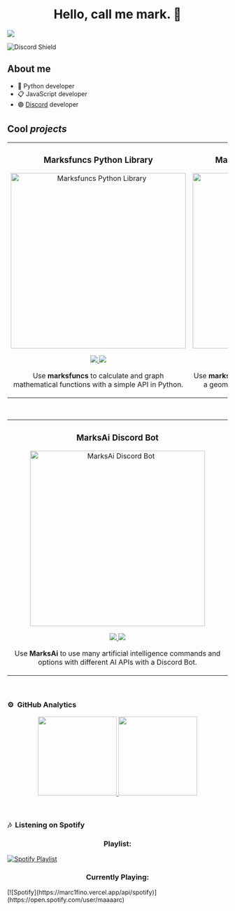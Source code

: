 <div align="center">
<h1 align="center">Hello, call me <strong> mark.</strong> 👋</h1>
</div>
<img src="https://i.ibb.co/kSpjZgb/brie.png">

![Discord Shield](https://dcbadge.limes.pink/api/shield/708377162318741537)
## About me

- 🐍 Python developer
- 📋 JavaScript developer
- 🟣 [Discord](http://discordapp.com/users/708377162318741537) developer

## Cool _projects_

<table>
  <tr>
    <td width="50%">
      <h3 align="center">Marksfuncs Python Library</h3>
      <div align="center">
        <a href="https://github.com/marc1fino/marksfuncs" target="_blank">
          <img src="https://i.ibb.co/BKXJv6h/marksfuncs3.png" width="400" alt="Marksfuncs Python Library">
        </a>
        <br>
        <p>
          <a href="https://github.com/marc1fino/marksfuncs" target="_blank">
            <img src="https://img.shields.io/badge/CODE-ff9?style=for-the-badge&logo=github&logoColor=black">
          </a>
          <a href="https://pypi.org/project/marksfuncs/" target="_blank">
            <img src="https://img.shields.io/pypi/dm/marksfuncs?style=flat-square&logo=dependabot&logoColor=white&color=blue">
          </a>
        </p>
        <p>Use <strong>marksfuncs</strong> to calculate and graph mathematical functions with a simple API in Python.</p>
      </div>
    </td>

  <td width="50%">
      <h3 align="center">Marksgeometrys Python Library</h3>
      <div align="center">                                       
        <a href="https://github.com/marc1fino/marksgeometrys" target="_blank">
          <img src="https://i.ibb.co/HXJ8xq7/marksfuncs-1.png" width="400" alt="Marksgeometrys Python Library">
        </a>
        <br>
        <p>
          <a href="https://github.com/marc1fino/marksgeometrys" target="_blank">
            <img src="https://img.shields.io/badge/CODE-ff9?style=for-the-badge&logo=github&logoColor=black">
          </a>
          <a href="https://pypi.org/project/marksgeometrys/" target="_blank">
            <img src="https://img.shields.io/pypi/dm/marksgeometrys?style=flat-square&logo=dependabot&logoColor=white&color=blue">
          </a>
        </p>
        <p>Use <strong>marksgeometrys</strong> to calculate area or volume of a geometric figure with a simple API in Python.</p>
      </div>
    </td>
  </tr>
</table>

<br>

<div align="center">
  <table>
    <tr>
      <td width="50%">
        <h3 align="center">MarksAi Discord Bot</h3>
        <div align="center">
          <a href="https://github.com/marc1fino/MarksAi" target="_blank">
            <img src="https://i.ibb.co/C9TqP3f/marksfuncs-2.png" width="400" alt="MarksAi Discord Bot">
          </a>
          <p>
            <a href="https://github.com/marc1fino/MarksAi" target="_blank">
              <img src="https://img.shields.io/badge/CODE-ff9?style=for-the-badge&logo=github&logoColor=black">
            </a>
            <a href="https://discord.com/oauth2/authorize?client_id=1238487304553762889&permissions=8&scope=bot+applications.commands" target="_blank">
              <img src="https://dcbadge.limes.pink/api/shield/1238487304553762889?bot=true">
            </a>
          </p>
          <p>Use <strong>MarksAi</strong> to use many artificial intelligence commands and options with different AI APIs with a Discord Bot.</p>
        </div>
      </td>
    </tr>
  </table>
</div>

<br>

### ⚙️ &nbsp;GitHub Analytics

<p align="center">
<a href="https://github.com/ArisGuimera">
  <img height="180em" src="https://github-readme-stats-eight-theta.vercel.app/api?username=marc1fino&show_icons=true&theme=algolia&include_all_commits=true&count_private=true"/>
  <img height="180em" src="https://github-readme-stats-eight-theta.vercel.app/api/top-langs/?username=marc1fino&layout=compact&langs_count=8&theme=algolia"/>
</a>
</p>
<br>

### 🎶 &nbsp;Listening on Spotify
<h3 align="center">Playlist:</h3>
<a href="https://open.spotify.com/playlist/3VpkxLFBpuj17PUF7GB1PQ" target="_blank">
<img src="https://i.ibb.co/VSZ4VM6/image.png" alt="Spotify Playlist">
</a>
<h3 align="center">Currently Playing:</h3>
[![Spotify](https://marc1fino.vercel.app/api/spotify)](https://open.spotify.com/user/maaaarc)
</a>
